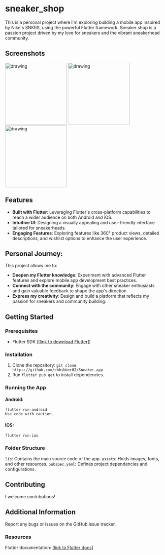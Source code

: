 # sneaker_shop

This is a personal project where I'm exploring building a mobile app inspired by Nike's SNKRS, using the powerful Flutter framework. Sneaker shop is a passion project driven by my love for sneakers and the vibrant sneakerhead community.

## Screenshots

<img src="https://github.com/chhibber02/Sneaker_app/assets/91871753/2f69bfe9-f4df-48db-a684-0255ef076faf" alt="drawing" width="200"/>
<img src="https://github.com/chhibber02/Sneaker_app/assets/91871753/13b6fa82-8d63-488e-b01a-b4c0b1762416" alt="drawing" width="200"/>
<img src="https://github.com/chhibber02/Sneaker_app/assets/91871753/cbf91065-8cb4-4018-a212-60d43b2aaa35" alt="drawing" width="200"/>

## Features

* **Built with Flutter**: Leveraging Flutter's cross-platform capabilities to reach a wider audience on both Android and iOS.
* **Intuitive UI**: Designing a visually appealing and user-friendly interface tailored for sneakerheads.
* **Engaging Features**: Exploring features like 360° product views, detailed descriptions, and wishlist options to enhance the user experience.

## Personal Journey:

This project allows me to:

* **Deepen my Flutter knowledge**: Experiment with advanced Flutter features and explore mobile app development best practices.
* **Connect with the community**: Engage with other sneaker enthusiasts and gain valuable feedback to shape the app's direction.
* **Express my creativity**: Design and build a platform that reflects my passion for sneakers and community building.

## Getting Started

### Prerequisites

* Flutter SDK ([[link to download Flutter]](https://docs.flutter.dev/get-started/install))

### Installation

1. Clone the repository: `git clone https://github.com/chhibber02/Sneaker_app`
2. Run `flutter pub get` to install dependencies.

### Running the App

#### Android:

```
flutter run-android
Use code with caution.
```

#### IOS:

```
flutter run-ios
```

### Folder Structure

`lib`: Contains the main source code of the app.
`assets`: Holds images, fonts, and other resources.
`pubspec.yaml`: Defines project dependencies and configurations.

## Contributing
I welcome contributions!



## Additional Information

Report any bugs or issues on the GitHub issue tracker.

### Resources
Flutter documentation: [[link to Flutter docs]](https://docs.flutter.dev/)

